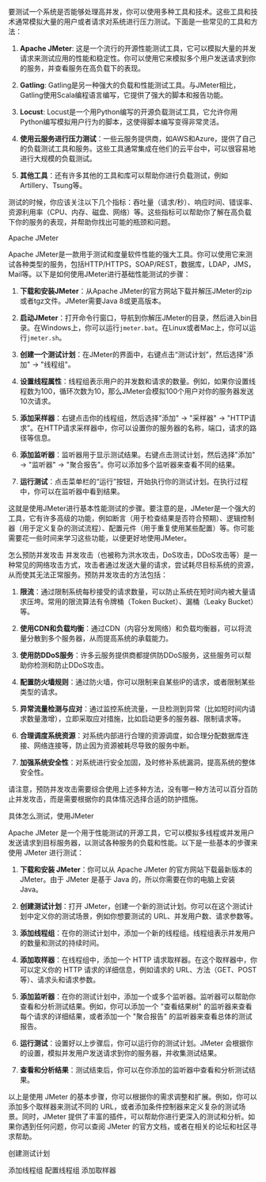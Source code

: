 要测试一个系统是否能够处理高并发，你可以使用多种工具和技术。这些工具和技术通常模拟大量的用户或者请求对系统进行压力测试。下面是一些常见的工具和方法：

1. **Apache JMeter**: 这是一个流行的开源性能测试工具，它可以模拟大量的并发请求来测试应用的性能和稳定性。你可以使用它来模拟多个用户发送请求到你的服务，并查看服务在高负载下的表现。

2. **Gatling**: Gatling是另一种强大的负载和性能测试工具。与JMeter相比，Gatling使用Scala编程语言编写，它提供了强大的脚本和报告功能。

3. **Locust**: Locust是一个用Python编写的开源负载测试工具，它允许你用Python编写模拟用户行为的脚本，这使得脚本编写变得非常灵活。

4. **使用云服务进行压力测试**：一些云服务提供商，如AWS和Azure，提供了自己的负载测试工具和服务。这些工具通常集成在他们的云平台中，可以很容易地进行大规模的负载测试。

5. **其他工具**：还有许多其他的工具和库可以帮助你进行负载测试，例如Artillery、Tsung等。

测试的时候，你应该关注以下几个指标：吞吐量（请求/秒）、响应时间、错误率、资源利用率（CPU、内存、磁盘、网络）等。这些指标可以帮助你了解在高负载下你的服务的表现，并帮助你找出可能的瓶颈和问题。

Apache JMeter

Apache JMeter是一款用于测试和度量软件性能的强大工具。你可以使用它来测试各种类型的服务，包括HTTP/HTTPS，SOAP/REST，数据库，LDAP，JMS，Mail等。以下是如何使用JMeter进行基础性能测试的步骤：

1. **下载和安装JMeter**：从Apache JMeter的官方网站下载并解压JMeter的zip或者tgz文件。JMeter需要Java 8或更高版本。

2. **启动JMeter**：打开命令行窗口，导航到你解压JMeter的目录，然后进入bin目录。在Windows上，你可以运行`jmeter.bat`。在Linux或者Mac上，你可以运行`jmeter.sh`。

3. **创建一个测试计划**：在JMeter的界面中，右键点击“测试计划”，然后选择"添加" -> "线程组"。

4. **设置线程属性**：线程组表示用户的并发数和请求的数量。例如，如果你设置线程数为100，循环次数为10，那么JMeter会模拟100个用户对你的服务器发送10次请求。

5. **添加采样器**：右键点击你的线程组，然后选择"添加" -> "采样器" -> "HTTP请求"。在HTTP请求采样器中，你可以设置你的服务器的名称，端口，请求的路径等信息。

6. **添加监听器**：监听器用于显示测试结果。右键点击测试计划，然后选择"添加" -> "监听器" -> "聚合报告"。你可以添加多个监听器来查看不同的结果。

7. **运行测试**：点击菜单栏的“运行”按钮，开始执行你的测试计划。在执行过程中，你可以在监听器中看到结果。

这就是使用JMeter进行基本性能测试的步骤。要注意的是，JMeter是一个强大的工具，它有许多高级的功能，例如断言（用于检查结果是否符合预期）、逻辑控制器（用于定义复杂的测试流程）、配置元件（用于重复使用某些配置）等。你可能需要花一些时间来学习这些功能，以便更好地使用JMeter。



怎么预防并发攻击
并发攻击（也被称为洪水攻击，DoS攻击，DDoS攻击等）是一种常见的网络攻击方式，攻击者通过发送大量的请求，尝试耗尽目标系统的资源，从而使其无法正常服务。预防并发攻击的方法包括：

1. **限流**：通过限制系统每秒接受的请求数量，可以防止系统在短时间内被大量请求压垮。常用的限流算法有令牌桶（Token Bucket）、漏桶（Leaky Bucket）等。

2. **使用CDN和负载均衡**：通过CDN（内容分发网络）和负载均衡器，可以将流量分散到多个服务器，从而提高系统的承载能力。

3. **使用防DDoS服务**：许多云服务提供商都提供防DDoS服务，这些服务可以帮助你检测和防止DDoS攻击。

4. **配置防火墙规则**：通过防火墙，你可以限制来自某些IP的请求，或者限制某些类型的请求。

5. **异常流量检测与应对**：通过监控系统流量，一旦检测到异常（比如短时间内请求数量激增），立即采取应对措施，比如启动更多的服务器、限制请求等。

6. **合理调度系统资源**：对系统内部进行合理的资源调度，如合理分配数据库连接、网络连接等，防止因为资源被耗尽导致的服务中断。

7. **加强系统安全性**：对系统进行安全加固，及时修补系统漏洞，提高系统的整体安全性。

请注意，预防并发攻击需要综合使用上述多种方法，没有哪一种方法可以百分百防止并发攻击，而是需要根据你的具体情况选择合适的防护措施。


具体怎么测试，使用JMeter

Apache JMeter 是一个用于性能测试的开源工具，它可以模拟多线程或并发用户发送请求到目标服务器，以测试各种服务的负载和性能。以下是一些基本的步骤来使用 JMeter 进行测试：

1. **下载和安装 JMeter**：你可以从 Apache JMeter 的官方网站下载最新版本的 JMeter。由于 JMeter 是基于 Java 的，所以你需要在你的电脑上安装 Java。

2. **创建测试计划**：打开 JMeter，创建一个新的测试计划。你可以在这个测试计划中定义你的测试场景，例如你想要测试的 URL、并发用户数、请求参数等。

3. **添加线程组**：在你的测试计划中，添加一个新的线程组。线程组表示并发用户的数量和测试的持续时间。

4. **添加取样器**：在线程组中，添加一个 HTTP 请求取样器。在这个取样器中，你可以定义你的 HTTP 请求的详细信息，例如请求的 URL、方法（GET、POST 等）、请求头和请求参数。

5. **添加监听器**：在你的测试计划中，添加一个或多个监听器。监听器可以帮助你查看和分析测试结果。例如，你可以添加一个 "查看结果树" 的监听器来查看每个请求的详细结果，或者添加一个 "聚合报告" 的监听器来查看总体的测试报告。

6. **运行测试**：设置好以上步骤后，你可以运行你的测试计划。JMeter 会根据你的设置，模拟并发用户发送请求到你的服务器，并收集测试结果。

7. **查看和分析结果**：测试结束后，你可以在你添加的监听器中查看和分析测试结果。

以上是使用 JMeter 的基本步骤，你可以根据你的需求调整和扩展。例如，你可以添加多个取样器来测试不同的 URL，或者添加条件控制器来定义复杂的测试场景。同时，JMeter 提供了丰富的插件，可以帮助你进行更深入的测试和分析。如果你遇到任何问题，你可以查阅 JMeter 的官方文档，或者在相关的论坛和社区寻求帮助。


创建测试计划

添加线程组
配置线程组
添加取样器
